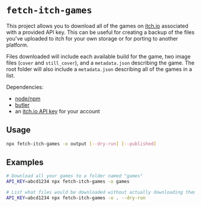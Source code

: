 # `fetch-itch-games`

This project allows you to download all of the games on [itch.io](https://itch.io) associated with a provided API key.
This can be useful for creating a backup of the files you've uploaded to itch for your own storage or for porting to another platform.

Files downloaded will include each available build for the game, two image files (`cover` and `still_cover`), and a `metadata.json` describing the game. The root folder will also include a `metadata.json` describing all of the games in a list.

Dependencies:

- [node/npm](https://nodejs.org/en/download)
- [butler](https://itch.io/docs/butler/installing.html)
- an [itch.io API key](https://itch.io/user/settings/api-keys) for your account

## Usage

```sh
npx fetch-itch-games -o output [--dry-run] [--published]
```

## Examples

```sh
# Download all your games to a folder named "games"
API_KEY=abcd1234 npx fetch-itch-games -o games

# List what files would be downloaded without actually downloading them
API_KEY=abcd1234 npx fetch-itch-games -o . --dry-run
```
